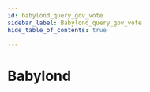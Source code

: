```yaml
---
id: babylond_query_gov_vote
sidebar_label: Babylond_query_gov_vote
hide_table_of_contents: true

---
```


# Babylond